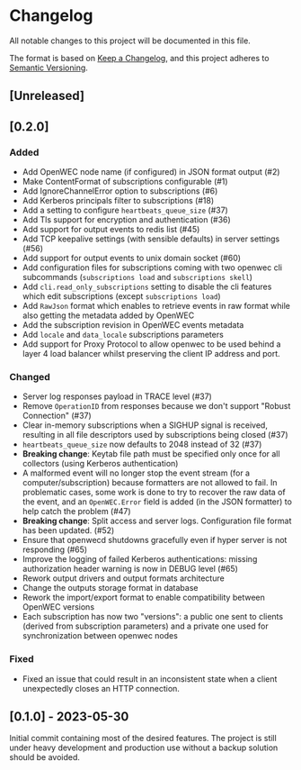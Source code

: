 # Changelog

All notable changes to this project will be documented in this file.

The format is based on [Keep a Changelog](https://keepachangelog.com/en/1.1.0/),
and this project adheres to [Semantic Versioning](https://semver.org/spec/v2.0.0.html).

## [Unreleased]

## [0.2.0]

### Added

- Add OpenWEC node name (if configured) in JSON format output (#2)
- Make ContentFormat of subscriptions configurable (#1)
- Add IgnoreChannelError option to subscriptions (#6)
- Add Kerberos principals filter to subscriptions (#18)
- Add a setting to configure `heartbeats_queue_size` (#37)
- Add Tls support for encryption and authentication (#36)
- Add support for output events to redis list (#45)
- Add TCP keepalive settings (with sensible defaults) in server settings (#56)
- Add support for output events to unix domain socket (#60)
- Add configuration files for subscriptions coming with two openwec cli subcommands (`subscriptions load` and `subscriptions skell`)
- Add `cli.read_only_subscriptions` setting to disable the cli features which edit subscriptions (except `subscriptions load`)
- Add `RawJson` format which enables to retrieve events in raw format while also getting the metadata added by OpenWEC
- Add the subscription revision in OpenWEC events metadata
- Add `locale` and `data_locale` subscriptions parameters
- Add support for Proxy Protocol to allow openwec to be used behind a layer 4 load
balancer whilst preserving the client IP address and port.

### Changed

- Server log responses payload in TRACE level (#37)
- Remove `OperationID` from responses because we don't support "Robust Connection" (#37)
- Clear in-memory subscriptions when a SIGHUP signal is received, resulting in all file descriptors used by subscriptions being closed (#37)
- `heartbeats_queue_size` now defaults to 2048 instead of 32 (#37)
- **Breaking change**: Keytab file path must be specified only once for all collectors (using Kerberos authentication)
- A malformed event will no longer stop the event stream (for a computer/subscription) because formatters are not allowed to fail. In problematic cases, some work is done to try to recover the raw data of the event, and an `OpenWEC.Error` field is added (in the JSON formatter) to help catch the problem (#47)
- **Breaking change**: Split access and server logs. Configuration file format has been updated. (#52)
- Ensure that openwecd shutdowns gracefully even if hyper server is not responding (#65)
- Improve the logging of failed Kerberos authentications: missing authorization header warning is now in DEBUG level (#65)
- Rework output drivers and output formats architecture
- Change the outputs storage format in database
- Rework the import/export format to enable compatibility between OpenWEC versions
- Each subscription has now two "versions": a public one sent to clients (derived from subscription parameters) and a private one used for synchronization between openwec nodes

### Fixed

- Fixed an issue that could result in an inconsistent state when a client unexpectedly closes an HTTP connection.

## [0.1.0] - 2023-05-30

Initial commit containing most of the desired features. The project is still under heavy development and production use without a backup solution should be avoided.
